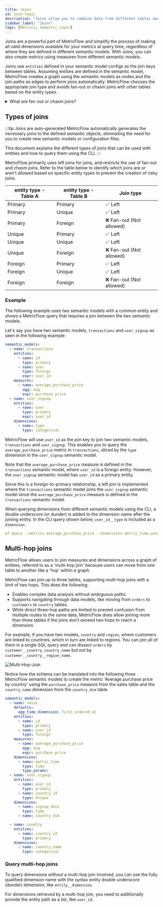 ```yaml
---
title: Joins
id: join-logic
description: "Joins allow you to combine data from different tables and create new metrics"
sidebar_label: "Joins"
tags: [Metrics, Semantic Layer]
---
```


Joins are a powerful part of MetricFlow and simplify the process of making all valid dimensions available for your metrics at query time, regardless of where they are defined in different semantic models. With Joins, you can also create metrics using measures from different semantic models.

Joins use `entities` defined in your semantic model configs as the join keys between tables. Assuming entities are defined in the semantic model, MetricFlow creates a graph using the semantic models as nodes and the join paths as edges to perform joins automatically. MetricFlow chooses the appropriate join type and avoids fan-out or chasm joins with other tables based on the entity types.

<details>
  <summary>What are fan-out or chasm joins?</summary>
  <div>
    <div>&mdash; Fan-out joins are when one row in a table is joined to multiple rows in another table, resulting in more output rows than input rows.<br /><br />
    &mdash; Chasm joins are when two tables have a many-to-many relationship through an intermediate table, and the join results in duplicate or missing data. </div>
  </div>
</details>


## Types of joins

:::tip Joins are auto-generated
MetricFlow automatically generates the necessary joins to the defined semantic objects, eliminating the need for you to create new semantic models or configuration files.

This document explains the different types of joins that can be used with entities and how to query them using the CLI.
:::

MetricFlow primarily uses left joins for joins, and restricts the use of fan-out and chasm joins. Refer to the table below to identify which joins are or aren't allowed based on specific entity types to prevent the creation of risky joins.

| entity type - Table A | entity type - Table B | Join type            |
|---------------------------|---------------------------|----------------------|
| Primary                   | Primary                   | ✅ Left                 |
| Primary                   | Unique                    | ✅ Left                 |
| Primary                   | Foreign                   | ❌ Fan-out (Not allowed) |
| Unique                    | Primary                   | ✅ Left                 |
| Unique                    | Unique                    | ✅ Left                 |
| Unique                    | Foreign                   | ❌ Fan-out (Not allowed) |
| Foreign                   | Primary                   | ✅ Left                 |
| Foreign                   | Unique                    | ✅ Left                 |
| Foreign                   | Foreign                   | ❌ Fan-out (Not allowed) |   

### Example

The following example uses two semantic models with a common entity and shows a MetricFlow query that requires a join between the two semantic models. 

Let's say you have two semantic models, `transactions` and `user_signup` as seen in the following example: 

```yaml
semantic_models:
  - name: transactions
    entities:
      - name: id
        type: primary
      - name: user
        type: foreign
        expr: user_id
    measures:
      - name: average_purchase_price
        agg: avg
        expr: purchase_price
  - name: user_signup
    entities:
      - name: user
        type: primary
        expr: user_id
    dimensions:
      - name: type
        type: categorical
```

MetricFlow will use `user_id` as the join key to join two semantic models, `transactions` and `user_signup`. This enables you to query the `average_purchase_price` metric in `transactions`, sliced by the `type` dimension in the `user_signup` semantic model.

Note that the `average_purchase_price` measure is defined in the `transactions` semantic model, where `user_id` is a foreign entity. However, the `user_signup` semantic model has `user_id` as a primary entity. 

Since this is a foreign-to-primary relationship, a left join is implemented where the `transactions` semantic model joins the `user_signup` semantic model since the `average_purchase_price` measure is defined in the `transactions` semantic model.

When querying dimensions from different semantic models using the CLI, a double underscore (or dunder) is added to the dimension name after the joining entity. In the CLI query shown below, `user_id__type` is included as a `dimension`.

```yaml 
mf query --metrics average_purchase_price --dimensions metric_time,user_id__type 
```

## Multi-hop joins

MetricFlow allows users to join measures and dimensions across a graph of entities, referred to as a 'multi-hop join' because users can move from one table to another like a 'hop' within a graph.

MetricFlow can join up to three tables, supporting multi-hop joins with a limit of two hops. This does the following:
- Enables complex data analysis without ambiguous paths.
- Supports navigating through data models, like moving from `orders` to `customers` to `country` tables.
- While direct three-hop paths are limited to prevent confusion from multiple routes to the same data, MetricFlow does allow joining more than three tables if the joins don’t exceed two hops to reach a dimension. 

For example, if you have two models, `country` and `region`, where customers are linked to countries, which in turn are linked to regions. You can join all of them in a single SQL query and can dissect `orders` by `customer__country_country_name` but not by `customer__country__region_name`.

![Multi-Hop-Join](/img/docs/building-a-dbt-project/multihop-diagram.png "Example schema for reference")

Notice how the schema can be translated into the following three MetricFlow semantic models to create the metric 'Average purchase price by country' using the `purchase_price` measure from the sales table and the `country_name` dimension from the `country_dim` table.

```yaml
semantic_models:
  - name: sales
    defaults:
      agg_time_dimension: first_ordered_at
    entities:
      - name: id
        type: primary
      - name: user_id
        type: foreign
    measures:
      - name: average_purchase_price
        agg: avg
        expr: purchase_price
    dimensions:
      - name: metric_time
        type: time
        type_params:
  - name: user_signup
    entities:
      - name: user_id
        type: primary
      - name: country_id
        type: Unique
    dimensions:
      - name: signup_date
        type: time
      - name: country_dim

  - name: country
    entities:
      - name: country_id
        type: primary
    dimensions:
      - name: country_name
        type: categorical
```

### Query multi-hop joins


To query dimensions _without_ a multi-hop join involved, you can use the fully qualified dimension name with the syntax entity double underscore (dunder) dimension, like `entity__dimension`. 

For dimensions retrieved by a multi-hop join, you need to additionally provide the entity path as a list, like `user_id`.

